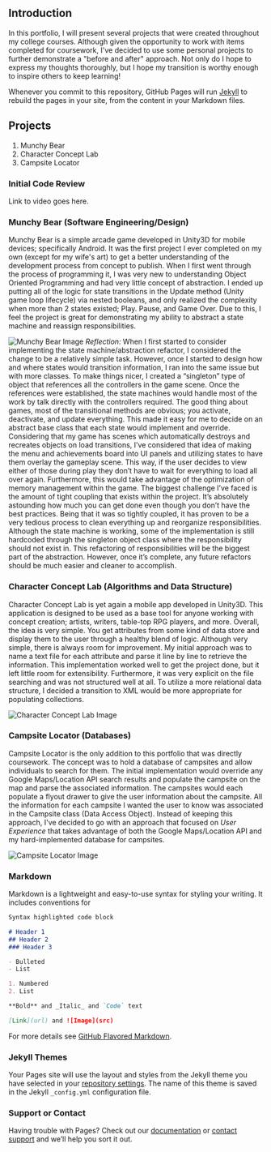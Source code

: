 ## Introduction

In this portfolio, I will present several projects that were created throughout my college courses. Although given the opportunity to work with items completed for coursework, I've decided to use some personal projects to further demonstrate a "before and after" approach. Not only do I hope to express my thoughts thoroughly, but I hope my transition is worthy enough to inspire others to keep learning!

Whenever you commit to this repository, GitHub Pages will run [Jekyll](https://jekyllrb.com/) to rebuild the pages in your site, from the content in your Markdown files.

## Projects
1. Munchy Bear
2. Character Concept Lab
3. Campsite Locator

### Initial Code Review
Link to video goes here.

### Munchy Bear (Software Engineering/Design)

Munchy Bear is a simple arcade game developed in Unity3D for mobile devices; specifically Android. It was the first project I ever completed on my own (except for my wife's art) to get a better understanding of the development process from concept to publish. When I first went through the process of programming it, I was very new to understanding Object Oriented Programming and had very little concept of abstraction. I ended up putting all of the logic for state transitions in the Update method (Unity game loop lifecycle) via nested booleans, and only realized the complexity when more than 2 states existed; Play. Pause, and Game Over. Due to this, I feel the project is great for demonstrating my ability to abstract a state machine and reassign responsibilities.

![Munchy Bear Image](https://guppie1337.github.io/ceastridge-snhu-cs499/munchy_bear_display.png)
      _Reflection:_ When I first started to consider implementing the state machine/abstraction refactor, I considered the change to be a relatively simple task. However, once I started to design how and where states would transition information, I ran into the same issue but with more classes. To make things nicer, I created a “singleton” type of object that references all the controllers in the game scene. Once the references were established, the state machines would handle most of the work by talk directly with the controllers required. 
The good thing about games, most of the transitional methods are obvious; you activate, deactivate, and update everything. This made it easy for me to decide on an abstract base class that each state would implement and override. Considering that my game has scenes which automatically destroys and recreates objects on load transitions, I’ve considered that idea of making the menu and achievements board into UI panels and utilizing states to have them overlay the gameplay scene. This way, if the user decides to view either of those during play they don’t have to wait for everything to load all over again. Furthermore, this would take advantage of the optimization of memory management within the game.
The biggest challenge I’ve faced is the amount of tight coupling that exists within the project. It’s absolutely astounding how much you can get done even though you don’t have the best practices. Being that it was so tightly coupled, it has proven to be a very tedious process to clean everything up and reorganize responsibilities. Although the state machine is working, some of the implementation is still hardcoded through the singleton object class where the responsibility should not exist in. This refactoring of responsibilities will be the biggest part of the abstraction. However, once it’s complete, any future refactors should be much easier and cleaner to accomplish. 

### Character Concept Lab (Algorithms and Data Structure)

Character Concept Lab is yet again a mobile app developed in Unity3D. This application is designed to be used as a base tool for anyone working with concept creation; artists, writers, table-top RPG players, and more. Overall, the idea is very simple. You get attributes from some kind of data store and display them to the user through a healthy blend of logic. Although very simple, there is always room for improvement. My initial approach was to name a text file for each attribute and parse it line by line to retrieve the information. This implementation worked well to get the project done, but it left little room for extensibility. Furthermore, it was very explicit on the file searching and was not structured well at all. To utilize a more relational data structure, I decided a transition to XML would be more appropriate for populating collections.

![Character Concept Lab Image](https://guppie1337.github.io/ceastridge-snhu-cs499/character_concept_lab_display.JPG)


### Campsite Locator (Databases)

Campsite Locator is the only addition to this portfolio that was directly coursework. The concept was to hold a database of campsites and allow individuals to search for them. The initial implementation would override any Google Maps/Location API search results and populate the campsite on the map and parse the associated information. The campsites would each populate a flyout drawer to give the user information about the campsite. All the information for each campsite I wanted the user to know was associated in the Campsite class (Data Access Object). Instead of keeping this approach, I've decided to go with an approach that focused on _User Experience_ that takes advantage of both the Google Maps/Location API and my hard-implemented database for campsites. 

![Campsite Locator Image](https://guppie1337.github.io/ceastridge-snhu-cs499/campsite_locator_display.png)

### Markdown

Markdown is a lightweight and easy-to-use syntax for styling your writing. It includes conventions for

```markdown
Syntax highlighted code block

# Header 1
## Header 2
### Header 3

- Bulleted
- List

1. Numbered
2. List

**Bold** and _Italic_ and `Code` text

[Link](url) and ![Image](src)
```

For more details see [GitHub Flavored Markdown](https://guides.github.com/features/mastering-markdown/).

### Jekyll Themes

Your Pages site will use the layout and styles from the Jekyll theme you have selected in your [repository settings](https://github.com/Guppie1337/CS499-ePortfolio/settings). The name of this theme is saved in the Jekyll `_config.yml` configuration file.

### Support or Contact

Having trouble with Pages? Check out our [documentation](https://help.github.com/categories/github-pages-basics/) or [contact support](https://github.com/contact) and we’ll help you sort it out.
